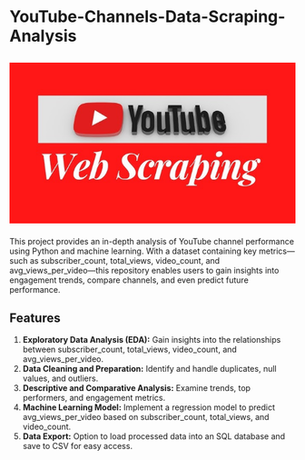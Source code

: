 # YouTube-Channels-Data-Scraping-Analysis
![](https://github.com/Phyll98/YouTube-Channels-Data-Scraping-Analysis/blob/main/hq720.jpg)
---
This project provides an in-depth analysis of YouTube channel performance using Python and machine learning. With a dataset containing key metrics—such as subscriber_count, total_views, video_count, and avg_views_per_video—this repository enables users to gain insights into engagement trends, compare channels, and even predict future performance.

## Features
1. **Exploratory Data Analysis (EDA):** Gain insights into the relationships between subscriber_count, total_views, video_count, and avg_views_per_video.
2. **Data Cleaning and Preparation:** Identify and handle duplicates, null values, and outliers.
3. **Descriptive and Comparative Analysis:** Examine trends, top performers, and engagement metrics.
4. **Machine Learning Model:** Implement a regression model to predict avg_views_per_video based on subscriber_count, total_views, and video_count.
5. **Data Export:** Option to load processed data into an SQL database and save to CSV for easy access.
